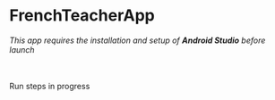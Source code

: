 <h1>FrenchTeacherApp</h1>
<em>This app requires the installation and setup of <strong>Android Studio</strong> before launch</em> <br>
<br>
<br>

Run steps in progress 
